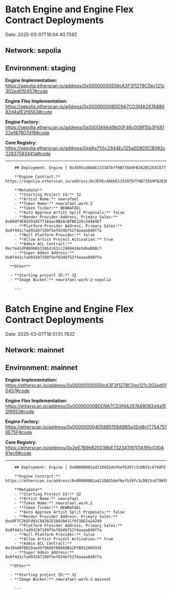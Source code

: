 
  # Batch Engine and Engine Flex Contract Deployments
  
  Date: 2025-03-07T18:04:40.759Z
  
  ## **Network:** sepolia
  
  ## **Environment:** staging
  
  **Engine Implementation:** https://sepolia.etherscan.io/address/0x00000000559cA3F3f1279C0ec121c302ed010457#code
  
  **Engine Flex Implementation:** https://sepolia.etherscan.io/address/0x000000008DD9A7CD3f4A267A88082d4a1E2f6553#code
  
  **Engine Factory:** https://sepolia.etherscan.io/address/0x0000A9AA9b00F46c009f15b3F68122e1878D7d18#code
  
  **Core Registry:** https://sepolia.etherscan.io/address/0xdAe755c2944Ec125a0D8D5CB082c22837593441a#code
  
  ---

  
        ## Deployment: Engine | 0x3E95cdAbbE133387bff0B735b9FB262B5293C877
  
        **Engine Contract:** https://sepolia.etherscan.io/address/0x3E95cdAbbE133387bff0B735b9FB262B5293C877#code
        
        **Metadata**
        - **Starting Project Id:** 32
        - **Artist Name:** newrafael
        - **Token Name:** newrafael.work.2
        - **Token Ticker:** NEWRAFAEL
        - **Auto Approve Artist Split Proposals:** false
        - **Render Provider Address, Primary Sales:** 0x00df4E8d293d57718aac0B18cBfBE128c5d484Ef
        - **Platform Provider Address, Primary Sales:** 0x0f441cfad93287109f5ef834bf52f4aaaa8d8ffa
        - **Null Platform Provider:** false
        - **Allow Artist Project Activation:** true
        - **Admin ACL Contract:** 0xc7e41dFB09b6b316b2c63cc2868428e5d6aD6Bc7
        - **Super Admin Address:** 0x0f441cfad93287109f5ef834bf52f4aaaa8d8ffa        

      **Other**

      - **Starting project ID:** 32
      - **Image Bucket:** newrafael-work-2-sepolia
        
        ---
      
        
  # Batch Engine and Engine Flex Contract Deployments
  
  Date: 2025-03-07T18:51:51.783Z
  
  ## **Network:** mainnet
  
  ## **Environment:** mainnet
  
  **Engine Implementation:** https://etherscan.io/address/0x00000000559cA3F3f1279C0ec121c302ed010457#code
  
  **Engine Flex Implementation:** https://etherscan.io/address/0x000000008DD9A7CD3f4A267A88082d4a1E2f6553#code
  
  **Engine Factory:** https://etherscan.io/address/0x000000004058B5159ABB5a3Dd8cf775A7519E75F#code
  
  **Core Registry:** https://etherscan.io/address/0x2eE7B9bB2E038bE7323A119701A191c030A61ec6#code
  
  ---

  
        ## Deployment: Engine | 0x00000002ad21DA55deF6efb39fc3cDB15c679AFE
  
        **Engine Contract:** https://etherscan.io/address/0x00000002ad21DA55deF6efb39fc3cDB15c679AFE#code
        
        **Metadata**
        - **Starting Project Id:** 32
        - **Artist Name:** newrafael
        - **Token Name:** newrafael.work.2
        - **Token Ticker:** NEWRAFAEL
        - **Auto Approve Artist Split Proposals:** false
        - **Render Provider Address, Primary Sales:** 0xa9F7C2b5Fd91C842B2E1b839A1Cf0f3DE2a24249
        - **Platform Provider Address, Primary Sales:** 0x0f441cfad93287109f5ef834bf52f4aaaa8d8ffa
        - **Null Platform Provider:** false
        - **Allow Artist Project Activation:** true
        - **Admin ACL Contract:** 0x38440f0B2Dae45f9688788668Ba2FFB912605935
        - **Super Admin Address:** 0x0f441cfad93287109f5ef834bf52f4aaaa8d8ffa        

      **Other**

      - **Starting project ID:** 32
      - **Image Bucket:** newrafael-work-2-mainnet
        
        ---
      
        